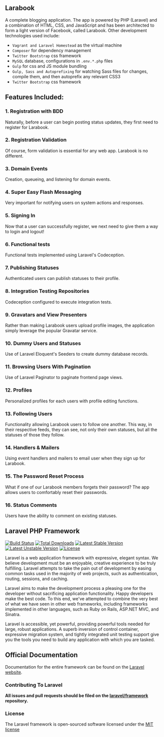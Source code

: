 ## Larabook
A complete blogging application. The app is powered by PHP (Laravel) and a combination of HTML, CSS, and JavaScript and has been architected to form a light version of Facebook, called Larabook. Other development technologies used include:

* `Vagrant and Laravel Homestead` as the virtual machine
* `Composer` for dependency management
* `Twitter Bootstrap` css framework
* `MySQL` database, configurations in `.env.*.php` files
* `Gulp` for css and JS module bundling
* `Gulp, Sass and Autoprefixing` for watching Sass files for changes, compile them, and then autoprefix any relevant CSS3
* `Twitter Bootstrap` css framework

## Features Included:

### 1. Registration with BDD

Naturally, before a user can begin posting status updates, they first need to register for Larabook. 

### 2. Registration Validation

Of course, form validation is essential for any web app. Larabook is no different.

### 3. Domain Events
Creation, queueing, and listening for domain events. 

### 4. Super Easy Flash Messaging

Very important for notifying users on system actions and responses.

### 5. Signing In

Now that a user can successfully register, we next need to give them a way to login and logout!

### 6. Functional tests

Functional tests implemented using Laravel's Codeception.

### 7. Publishing Statuses

Authenticated users can publish statuses to their profile. 

### 8. Integration Testing Repositories

Codeception configured to execute integration tests.

### 9. Gravatars and View Presenters

Rather than making Larabook users upload profile images, the application simply leverage the popular Gravatar service. 

### 10. Dummy Users and Statuses

Use of Laravel Eloquent's Seeders to create dummy database records.

### 11. Browsing Users With Pagination

Use of Laravel Paginator to paginate frontend page views.

### 12. Profiles

Personalized profiles for each users with profile editing functions.

### 13. Following Users

Functionality allowing Larabook users to follow one another. This way, in their respective feeds, they can see, not only their own statuses, but all the statuses of those they follow. 

### 14. Handlers & Mailers

Using event handlers and mailers to email user when they sign up for Larabook.

### 15. The Password Reset Process

What if one of our Larabook members forgets their password? The app allows users to comfortably reset their passwords.

### 16. Status Comments

Users have the ability to comment on existing statuses. 


## Laravel PHP Framework

[![Build Status](https://travis-ci.org/laravel/framework.svg)](https://travis-ci.org/laravel/framework)
[![Total Downloads](https://poser.pugx.org/laravel/framework/downloads.svg)](https://packagist.org/packages/laravel/framework)
[![Latest Stable Version](https://poser.pugx.org/laravel/framework/v/stable.svg)](https://packagist.org/packages/laravel/framework)
[![Latest Unstable Version](https://poser.pugx.org/laravel/framework/v/unstable.svg)](https://packagist.org/packages/laravel/framework)
[![License](https://poser.pugx.org/laravel/framework/license.svg)](https://packagist.org/packages/laravel/framework)

Laravel is a web application framework with expressive, elegant syntax. We believe development must be an enjoyable, creative experience to be truly fulfilling. Laravel attempts to take the pain out of development by easing common tasks used in the majority of web projects, such as authentication, routing, sessions, and caching.

Laravel aims to make the development process a pleasing one for the developer without sacrificing application functionality. Happy developers make the best code. To this end, we've attempted to combine the very best of what we have seen in other web frameworks, including frameworks implemented in other languages, such as Ruby on Rails, ASP.NET MVC, and Sinatra.

Laravel is accessible, yet powerful, providing powerful tools needed for large, robust applications. A superb inversion of control container, expressive migration system, and tightly integrated unit testing support give you the tools you need to build any application with which you are tasked.

## Official Documentation

Documentation for the entire framework can be found on the [Laravel website](http://laravel.com/docs).

### Contributing To Laravel

**All issues and pull requests should be filed on the [laravel/framework](http://github.com/laravel/framework) repository.**

### License

The Laravel framework is open-sourced software licensed under the [MIT license](http://opensource.org/licenses/MIT)
